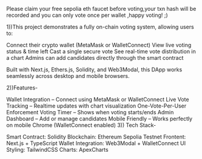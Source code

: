 Please claim your free sepolia eth faucet before voting,your txn hash will be recorded and you can only vote once per wallet ,happy voting! ;) 

1))This project demonstrates a fully on-chain voting system, allowing users to:

Connect their crypto wallet (MetaMask or WalletConnect)
View live voting status & time left
Cast a single secure vote
See real-time vote distribution in a chart
Admins can add candidates directly through the smart contract

Built with Next.js, Ethers.js, Solidity, and Web3Modal, this DApp works seamlessly across desktop and mobile browsers.

2))Features-

Wallet Integration – Connect using MetaMask or WalletConnect
Live Vote Tracking – Realtime updates with chart visualization
One-Vote-Per-User Enforcement
Voting Timer – Shows when voting starts/ends
Admin Dashboard – Add or manage candidates
Mobile Friendly – Works perfectly on mobile Chrome (WalletConnect enabled)
3)) Tech Stack-

Smart Contract:	Solidity
Blockchain:	Ethereum Sepolia Testnet
Frontent: Next.js + TypeScript
Wallet Integration:	Web3Modal + WalletConnect
UI Styling:	TailwindCSS
Charts:	ApexCharts
